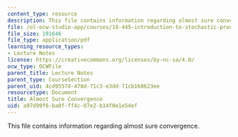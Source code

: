 ```yaml
---
content_type: resource
description: This file contains information regarding almost sure convergence.
file: /ol-ocw-studio-app/courses/18-445-introduction-to-stochastic-processes-spring-2015/a97d99f6ba0fff4c07e2b14f0e1e54ef_MIT18_445S15_Almost_sure.pdf
file_size: 191646
file_type: application/pdf
learning_resource_types:
- Lecture Notes
license: https://creativecommons.org/licenses/by-nc-sa/4.0/
ocw_type: OCWFile
parent_title: Lecture Notes
parent_type: CourseSection
parent_uid: 4cd95574-478d-71c3-e3dd-71cb168623ee
resourcetype: Document
title: Almost Sure Convergence
uid: a97d99f6-ba0f-ff4c-07e2-b14f0e1e54ef
---
```

This file contains information regarding almost sure convergence.